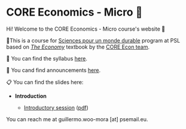 # CORE Economics - Micro :game_die:

Hi! Welcome to the CORE Economics - Micro course's website :wave:

:closed_book:This is a course for [Sciences pour un monde durable](https://psl.eu/formation/sciences-monde-durable) program at PSL based on [*The Economy*](https://www.core-econ.org/the-economy/) textbook by the [CORE Econ team](https://www.core-econ.org/).

:paperclip: You can find the syllabus [here](https://www.dropbox.com/s/5als72z6wbzk1hm/Woo-Mora.%20Syllabus%20CORE%20Econ%20Micro%20PSL.pdf?dl=0).

:loudspeaker: You cand find announcements [here](https://github.com/woomora/CORE-econ-micro/blob/master/announcements.md).

:clipboard: You can find the slides here:

- **Introduction**

  - [Introductory session](https://woomora.github.io/CORE-econ-micro/Intro/core-intro.html#1) ([pdf]())



You can reach me at guillermo.woo-mora [at] psemail.eu.
